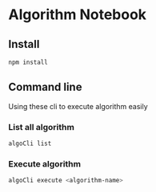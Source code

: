 # Algorithm Notebook

## Install
```bash
npm install
```

## Command line
Using these cli to execute algorithm easily
### List all algorithm
```bash
algoCli list
```
### Execute algorithm
```bash
algoCli execute <algorithm-name>
```
